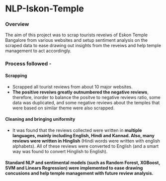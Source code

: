 # NLP-Iskon-Temple
### Overview
The aim of this project was to scrap tourists reveiws of Eskon Temple Bangalore from various websites and setup sentiment analysis on the scraped data to ease drawing out insights from the reveiws and help temple management to act accordingly.  
### Process followed - 
#### Scrapping 
- Scrapped all tourist reviews from about 10 major websites.
- **The positive reveiws greatly outnumbered the negative reviews**, therefore, inorder to balance the positve to negative reviews ratio, some data was duplicated, and some negative reviews about the temples that were based on similar theme were also scrapped.

#### Cleaning and bringing uniformity
- It was found that the reviews collected were written in **multiple languages, mainly including English, Hindi and Kannad. Also, many reviews were written in Hinglish** (Hindi words were written with english alphabets).
All of these reviews were converted to English (and a smart way was found to convert Hinglish to English).

#### Standard NLP and sentimental models (such as Random Forest, XGBoost, SVM and Linears Regression) were implemented to ease drawing concusions and help temple management with future review analysis.

